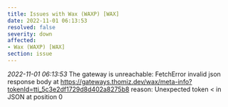 ```yaml
---
title: Issues with Wax (WAXP) [WAX]
date: 2022-11-01 06:13:53
resolved: false
severity: down
affected:
- Wax (WAXP) [WAX]
section: issue
---
```


*2022-11-01 06:13:53* The gateway is unreachable: FetchError invalid json response body at https://gateways.thomiz.dev/wax/meta-info?tokenId=tti_5c3e2df1729d8d402a8275b8 reason: Unexpected token < in JSON at position 0